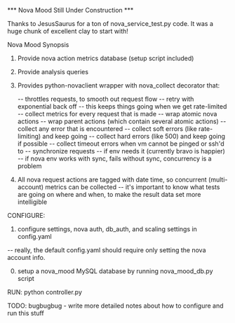 
*** Nova Mood Still Under Construction ***

Thanks to JesusSaurus for a ton of nova_service_test.py code. It was a huge chunk of excellent clay to start with!


Nova Mood Synopsis

1) Provide nova action metrics database (setup script included)

2) Provide analysis queries

3) Provides python-novaclient wrapper with nova_collect decorator that:

    -- throttles requests, to smooth out request flow
    -- retry with exponential back off
        -- this keeps things going when we get rate-limited
    -- collect metrics for every request that is made
       -- wrap atomic nova actions
       -- wrap parent actions (which contain several atomic actions)
    -- collect any error that is encountered
        -- collect soft errors (like rate-limiting) and keep going
        -- collect hard errors (like 500) and keep going if possible
        -- collect timeout errors when vm cannot be pinged or ssh'd to
    -- synchronize requests
        -- if env needs it (currently bravo is happier)
        -- if nova env works with sync, fails without sync, concurrency is a problem

4) All nova request actions are tagged with date time, so concurrent (multi-account) metrics can be collected
    -- it's important to know what tests are going on where and when, to make the result data set more intelligible


CONFIGURE:

1) configure settings, nova auth, db_auth, and scaling settings in config.yaml

-- really, the default config.yaml should require only setting the nova account info.

0) setup a nova_mood MySQL database by running nova_mood_db.py script


RUN:
python controller.py



TODO: bugbugbug - write more detailed notes about how to configure and run this stuff




